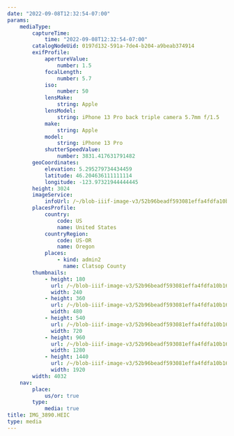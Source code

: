 ```yaml
---
date: "2022-09-08T12:32:54-07:00"
params:
    mediaType:
        captureTime:
            time: "2022-09-08T12:32:54-07:00"
        catalogNodeUid: 0197d132-591a-7de4-b204-a9beab374914
        exifProfile:
            apertureValue:
                number: 1.5
            focalLength:
                number: 5.7
            iso:
                number: 50
            lensMake:
                string: Apple
            lensModel:
                string: iPhone 13 Pro back triple camera 5.7mm f/1.5
            make:
                string: Apple
            model:
                string: iPhone 13 Pro
            shutterSpeedValue:
                number: 3831.417631791482
        geoCoordinates:
            elevation: 5.295279734434459
            latitude: 46.204636111111114
            longitude: -123.97321944444445
        height: 3024
        imageService:
            infoUrl: /~/blob-iiif-image-v3/52b96beadf593081effa4fdfa10b1642b6c004bf63bcf2d704415d0c69ff561f/info.json
        placesProfile:
            country:
                code: US
                name: United States
            countryRegion:
                code: US-OR
                name: Oregon
            places:
                - kind: admin2
                  name: Clatsop County
        thumbnails:
            - height: 180
              url: /~/blob-iiif-image-v3/52b96beadf593081effa4fdfa10b1642b6c004bf63bcf2d704415d0c69ff561f/full/240%2C180/0/default.jpg
              width: 240
            - height: 360
              url: /~/blob-iiif-image-v3/52b96beadf593081effa4fdfa10b1642b6c004bf63bcf2d704415d0c69ff561f/full/480%2C360/0/default.jpg
              width: 480
            - height: 540
              url: /~/blob-iiif-image-v3/52b96beadf593081effa4fdfa10b1642b6c004bf63bcf2d704415d0c69ff561f/full/720%2C540/0/default.jpg
              width: 720
            - height: 960
              url: /~/blob-iiif-image-v3/52b96beadf593081effa4fdfa10b1642b6c004bf63bcf2d704415d0c69ff561f/full/1280%2C960/0/default.jpg
              width: 1280
            - height: 1440
              url: /~/blob-iiif-image-v3/52b96beadf593081effa4fdfa10b1642b6c004bf63bcf2d704415d0c69ff561f/full/1920%2C1440/0/default.jpg
              width: 1920
        width: 4032
    nav:
        place:
            us/or: true
        type:
            media: true
title: IMG_3890.HEIC
type: media
---
```

